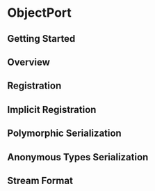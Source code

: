 # ObjectPort

## Getting Started

## Overview

## Registration

## Implicit Registration

## Polymorphic Serialization

## Anonymous Types Serialization

## Stream Format

